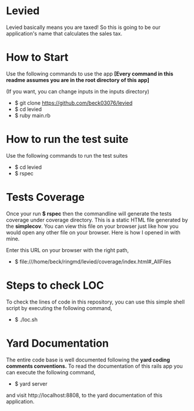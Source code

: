 # Levied

Levied basically means you are taxed! So this is going to be our application's name that calculates the sales tax.


# How to Start

Use the following commands to use the app
**[Every command in this readme assumes you are in the root directory of this app]**

(If you want, you can change inputs in the inputs directory)

* $ git clone https://github.com/beck03076/levied
* $ cd levied
* $ ruby main.rb

# How to run the test suite

Use the following commands to run the test suites

* $ cd levied
* $ rspec

# Tests Coverage

Once your run **$ rspec** then the commandline will generate the tests coverage under coverage directory. This is a static HTML file generated by the **simplecov**. You can view this file on your browser just like how you would open any other file on your browser. Here is how I opened in with mine.

Enter this URL on your browser with the right path,

*  $ file:///home/beck/ringmd/levied/coverage/index.html#_AllFiles

# Steps to check LOC

To check the lines of code in this repository, you can use this simple shell script by executing the following command,

*  $ ./loc.sh

# Yard Documentation

The entire code base is well documented following the **yard coding comments conventions.** To read the documentation of this rails app you can execute the following command,

*  $ yard server

and visit http://localhost:8808, to the yard documentation of this application.
